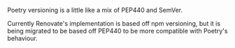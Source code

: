 Poetry versioning is a little like a mix of PEP440 and SemVer.

Currently Renovate's implementation is based off npm versioning, but it is being migrated to be based off PEP440 to be more compatible with Poetry's behaviour.
